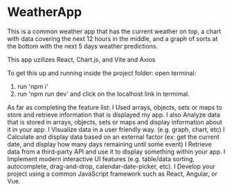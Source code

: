 # WeatherApp

This is a common weather app that has the current weather on top, a chart with data covering the next 12 hours in the middle, and a graph of sorts at the bottom with the next 5 days weather predictions.

This app uzilizes React, Chart.js, and Vite and Axios

To get this up and running inside the project folder:
open terminal:

1. run 'npm i'
2. run 'npm run dev' and click on the localhost link in termimal.

As far as completing the feature list:
I Used arrays, objects, sets or maps to store and retrieve information that is displayed my app.
I also Analyze data that is stored in arrays, objects, sets or maps and display information about it in your app.
I Visualize data in a user friendly way. (e.g. graph, chart, etc)
I Calculate and display data based on an external factor (ex: get the current date, and display how many days remaining until some event)
I Retrieve data from a third-party API and use it to display something within your app.
I Implement modern interactive UI features (e.g. table/data sorting, autocomplete, drag-and-drop, calendar-date-picker, etc).
I Develop your project using a common JavaScript framework such as React, Angular, or Vue.
